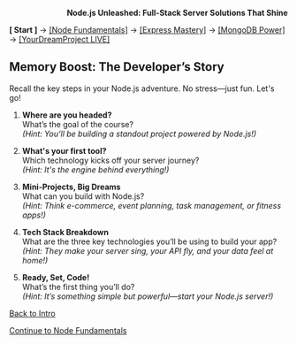 **<p align="right">Node.js Unleashed: Full-Stack Server Solutions That Shine</p>**

**[ Start ]** → [[Node Fundamentals]](chapter-01/1-1.md) → [[Express Mastery]](#express) → [[MongoDB Power]](#mongodb) → [[YourDreamProject LIVE]](#project)

## Memory Boost: The Developer’s Story

Recall the key steps in your Node.js adventure. No stress—just fun. Let's go!

1. **Where are you headed?**<br />
   What’s the goal of the course?<br />
   *(Hint: You’ll be building a standout project powered by Node.js!)*

2. **What's your first tool?**<br />
   Which technology kicks off your server journey?<br />
   *(Hint: It's the engine behind everything!)*

3. **Mini-Projects, Big Dreams**<br />
   What can you build with Node.js?<br />
   *(Hint: Think e-commerce, event planning, task management, or fitness apps!)*

4. **Tech Stack Breakdown**<br />
   What are the three key technologies you’ll be using to build your app?<br />
   *(Hint: They make your server sing, your API fly, and your data feel at home!)*

5. **Ready, Set, Code!**<br />
   What’s the first thing you’ll do?<br />
   *(Hint: It’s something simple but powerful—start your Node.js server!)*

[Back to Intro](Introduction.md)

[Continue to Node Fundamentals](chapter-01/1-1.md)

